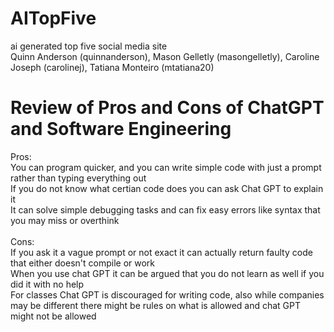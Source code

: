 # AITopFive
ai generated top five social media site  <br> 
Quinn Anderson (quinnanderson), Mason Gelletly (masongelletly), Caroline Joseph (carolinej), Tatiana Monteiro (mtatiana20)   <br> 
# Review of Pros and Cons of ChatGPT and Software Engineering
Pros: <br>
You can program quicker, and you can write simple code with just a prompt rather than typing everything out <br>
If you do not know what certian code does you can ask Chat GPT to explain it <br>
It can solve simple debugging tasks and can fix easy errors like syntax that you may miss or overthink <br>
<br>
Cons: <br>
If you ask it a vague prompt or not exact it can actually return faulty code that either doesn't compile or work <br>
When you use chat GPT it can be argued that you do not learn as well if you did it with no help <br>
For classes Chat GPT is discouraged for writing code, also while companies may be different there might be rules on what is allowed and chat GPT might not be allowed <br>
